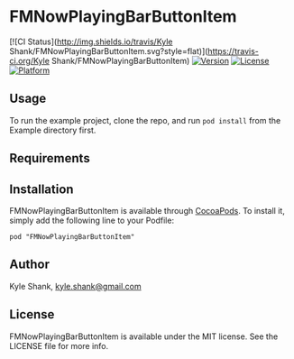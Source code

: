 # FMNowPlayingBarButtonItem

[![CI Status](http://img.shields.io/travis/Kyle Shank/FMNowPlayingBarButtonItem.svg?style=flat)](https://travis-ci.org/Kyle Shank/FMNowPlayingBarButtonItem)
[![Version](https://img.shields.io/cocoapods/v/FMNowPlayingBarButtonItem.svg?style=flat)](http://cocoadocs.org/docsets/FMNowPlayingBarButtonItem)
[![License](https://img.shields.io/cocoapods/l/FMNowPlayingBarButtonItem.svg?style=flat)](http://cocoadocs.org/docsets/FMNowPlayingBarButtonItem)
[![Platform](https://img.shields.io/cocoapods/p/FMNowPlayingBarButtonItem.svg?style=flat)](http://cocoadocs.org/docsets/FMNowPlayingBarButtonItem)

## Usage

To run the example project, clone the repo, and run `pod install` from the Example directory first.

## Requirements

## Installation

FMNowPlayingBarButtonItem is available through [CocoaPods](http://cocoapods.org). To install
it, simply add the following line to your Podfile:

    pod "FMNowPlayingBarButtonItem"

## Author

Kyle Shank, kyle.shank@gmail.com

## License

FMNowPlayingBarButtonItem is available under the MIT license. See the LICENSE file for more info.


